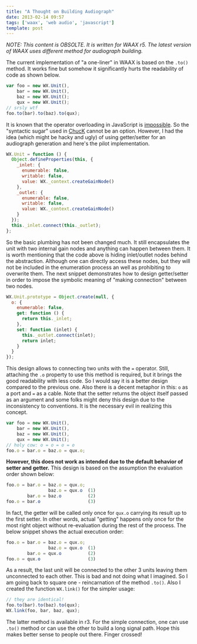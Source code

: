 ```yaml
---
title: "A Thought on Building Audiograph"
date: 2013-02-14 09:57
tags: ['waax', 'web audio', 'javascript']
template: post
---
```


_NOTE: This content is OBSOLTE. It is written for WAAX r5. The latest version of WAAX uses different method for audiograph building._

The current implementation of "a one-liner" in WAAX is based on the ``.to()`` method. It works fine but somehow it significantly hurts the readability of code as shown below.

```js
var foo = new WX.Unit(), 
    bar = new WX.Unit(), 
    baz = new WX.Unit();
    qux = new WX.Unit();
// srsly wtf
foo.to(bar).to(baz).to(qux);
```

It is known that the operator overloading in JavaScript is [impossible][1]. So the "syntactic sugar" used in [ChucK][2] cannot be an option. However, I had the idea (which might be hacky and ugly) of using getter/setter for an audiograph generation and here's the pilot implementation.

```js
WX.Unit = function () {
  Object.defineProperties(this, {
    _inlet: {
      enumerable: false,
      writable: false,
      value: WX._context.createGainNode()
    },
    _outlet: {
      enumerable: false,
      writable: false,
      value: WX._context.createGainNode()
    }
  });
  this._inlet.connect(this._outlet);
};
```

So the basic plumbing has not been changed much. It still encapsulates the unit with two internal gain nodes and anything can happen between them. It is worth mentioning that the code above is hiding inlet/outlet nodes behind the abstraction. Although one can directly access these nodes, but they will not be included in the enumeration process an well as prohibiting to overwrite them. The next snippet demonstrates how to design getter/setter in order to impose the symbolic meaning of "making connection" between two nodes.

```js
WX.Unit.prototype = Object.create(null, {
  o: {
    enumerable: false,
    get: function () {
      return this._inlet;
    },
    set: function (inlet) {
      this._outlet.connect(inlet);
      return inlet;
    }
  }
});
```

This design allows to connecting two units with the `=` operator. Still, attaching the `.o` property to use this method is required, but it brings the good readability with less code. So I would say it is a better design compared to the previous one. Also there is a decent metaphor in this: `o` as a port and `=` as a cable. Note that the setter returns the object itself passed as an argument and some folks might deny this design due to the inconsistency to conventions. It is the necessary evil in realizing this concept.

```js
var foo = new WX.Unit(),
    bar = new WX.Unit(),
    baz = new WX.Unit(),
    qux = new WX.Unit();
// holy cow: o = o = o = o
foo.o = bar.o = baz.o = qux.o; 
```

**However, this does not work as intended due to the default behavior of setter and getter.** This design is based on the assumption the evaluation order shown below:

```js
foo.o = bar.o = baz.o = qux.o; 
                baz.o = qux.o  (1)
        bar.o = baz.o          (2)
foo.o = bar.o                  (3)
```

In fact, the getter will be called only once for `qux.o` carrying its result up to the first setter. In other words, actual "getting" happens only once for the most right object without re-evaluation during the rest of the process. The below snippet shows the actual execution order:

```js
foo.o = bar.o = baz.o = qux.o; 
                baz.o = qux.o  (1)
        bar.o = qux.o          (2)
foo.o = qux.o                  (3)
```
As a result, the last unit will be connected to the other 3 units leaving them unconnected to each other. This is bad and not doing what I imagined. So I am going back to square one - reincarnation of the method `.to()`. Also I created the function `WX.link()` for the simpler usage:

```js
// they are identical!
foo.to(bar).to(baz).to(qux);
WX.link(foo, bar, baz, qux);
```

The latter method is available in r3. For the simple connection, one can use `.to()` method or can use the other to build a long signal path. Hope this makes better sense to people out there. Finger crossed!

[1]: http://stackoverflow.com/questions/1634341/overloading-arithmetic-operators-in-javascript
[2]: http://chuck.cs.princeton.edu/
